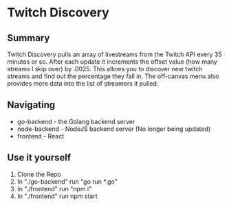 # Twitch Discovery


## Summary  
Twitch Discovery pulls an array of livestreams from the Twitch API every 35 minutes or so. After each update it increments the offset value (how many streams I skip over) by .0025. 
This allows you to discover new twitch streams and find out the percentage they fall in. The off-canvas menu also provides more data into the list of streamers it pulled. 

## Navigating
* go-backend - the Golang backend server
* node-backend - NodeJS backend server (No longer being updated)
* frontend - React

## Use it yourself
1. Clone the Repo
2. In "./go-backend" run  "go run *.go"
3. In "./frontend" run "npm i"
4. In "./frontend" run npm start
